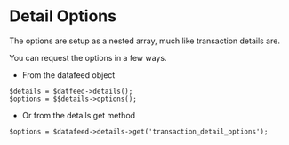 # Detail Options

The options are setup as a nested array, much like transaction details are.

You can request the options in a few ways.

* From the datafeed object

```
$details = $datfeed->details();
$options = $$details->options();
```

* Or from the details get method
```
$options = $datafeed->details->get('transaction_detail_options');



